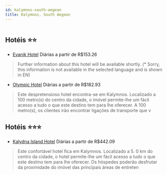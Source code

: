 ```yaml
---
id: kalymnos-south-aegean
title: Kalymnos, South Aegean
---
```


<center><img src="https://www.ebookingcenter.com/tbs/files/images/hotel/e/9/e/386103/1.jpg" alt="" /></center>


## Hotéis ⭐️⭐️

-    [Evanik Hotel](https://www.hurb.com/aud/https://www.hurb.com/hoteis/kalymnos/evanik-hotel-JNP-JP483738?cmp=18055) Diárias a partir de R$153.26
   > Further information about this hotel will be available shortly. (* Sorry, this information is not available in the selected language and is shown in EN) 
-    [Olympic Hotel](https://www.hurb.com/aud/https://www.hurb.com/hoteis/kalymnos/olympic-hotel-JNP-JP040475?cmp=18055) Diárias a partir de R$182.93
   > Este despretensioso hotel encontra-se em Kalymnos. Localizado a 100 metro(s) do centro da cidade, o imóvel permite-lhe um fácil acesso a tudo o que este destino tem para lhe oferecer. A 100 metro(s), os clientes irão encontrar ligações de transporte que v

## Hotéis ⭐️⭐️⭐️

-    [Kalydna Island Hotel](https://www.hurb.com/aud/https://www.hurb.com/hoteis/kalymnos/kalydna-island-hotel-JNP-JP018477?cmp=18055) Diárias a partir de R$442.09
   > Este confortável hotel fica em Kalymnos. Localizado a 5. 0 km do centro da cidade, o hotel permite-lhe um fácil acesso a tudo o que este destino tem para lhe oferecer. Os hóspedes poderão desfrutar da proximidade do imóvel das principais áreas de entreten
